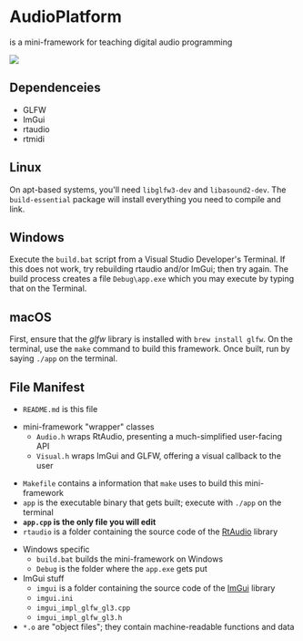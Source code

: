 # AudioPlatform

is a mini-framework for teaching digital audio programming


![](Formant-Synth.png)

## Dependenceies
- GLFW
- ImGui
- rtaudio
- rtmidi

## Linux

On apt-based systems, you'll need `libglfw3-dev` and `libasound2-dev`. The `build-essential` package will install everything you need to compile and link. 

## Windows

Execute the `build.bat` script from a Visual Studio Developer's Terminal. If this does not work, try rebuilding rtaudio and/or ImGui; then try again. The build process creates a file `Debug\app.exe` which you may execute by typing that on the Terminal.


## macOS

First, ensure that the _glfw_ library is installed with `brew install glfw`. On the terminal, use the `make` command to build this framework. Once built, run by saying `./app` on the terminal.


## File Manifest

- `README.md` is this file
+ mini-framework "wrapper" classes
  - `Audio.h` wraps RtAudio, presenting a much-simplified user-facing API
  - `Visual.h`  wraps ImGui and GLFW, offering a visual callback to the user
- `Makefile` contains a information that `make` uses to build this mini-framework
- `app` is the executable binary that gets built; execute with `./app` on the terminal
- **`app.cpp` is the only file you will edit**
- `rtaudio` is a folder containing the source code of the [RtAudio](https://www.music.mcgill.ca/~gary/rtaudio/) library
+ Windows specific
  - `build.bat` builds the mini-framework on Windows
  - `Debug` is the folder where the `app.exe` gets put
+ ImGui stuff
  - `imgui` is a folder containing the source code of the [ImGui](https://github.com/ocornut/imgui/) library
  - `imgui.ini`
  - `imgui_impl_glfw_gl3.cpp`
  - `imgui_impl_glfw_gl3.h`
+ `*.o` are "object files"; they contain machine-readable functions and data
